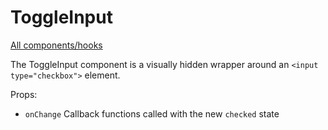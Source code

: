 # ToggleInput

[All components/hooks](../index.md)

The ToggleInput component is a visually hidden wrapper around an
`<input type="checkbox">` element.

Props:

- `onChange` Callback functions called with the new `checked` state
